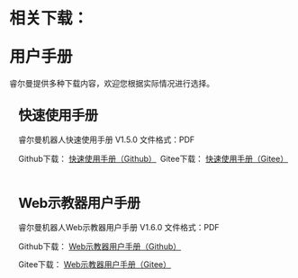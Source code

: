 # <p class="hidden">相关下载：</p>用户手册

睿尔曼提供多种下载内容，欢迎您根据实际情况进行选择。


<div class="wrap">
    <div class="d-flex">
        <div class="wrap-item1">
            <h2>快速使用手册</h2>
            <p>睿尔曼机器人快速使用手册 V1.5.0  文件格式：PDF</p>
            <div class="w-100 d-flex flex-h-satrt flex-v-center">
                <p>Github下载： <a href="https://github.com/RealManRobot/rm_docs/blob/user_public/docs/robot/userManual/" target="_blank">快速使用手册（Github）</a></p>
                <p>Gitee下载： <a href="https://gitee.com/RealManRobot/rm_docs/blob/user_public/docs/robot/userManual/" target="_blank">快速使用手册（Gitee）</a></p>
            </div>
        </div>
    </div>
</div>

<div class="wrap">
    <div class="d-flex">
        <div class="wrap-item1">
            <h2>Web示教器用户手册</h2>
            <p>睿尔曼机器人Web示教器用户手册 V1.6.0 文件格式：PDF</p>
            <div class="w-100 d-flex flex-h-satrt flex-v-center">
                <p>Github下载： <a href="https://github.com/RealManRobot/rm_docs/blob/user_public/docs/robot/userManual/" target="_blank">Web示教器用户手册（Github）</a></p>
                <p>Gitee下载： <a href="https://gitee.com/RealManRobot/rm_docs/blob/user_public/docs/robot/userManual/" target="_blank">Web示教器用户手册（Gitee）</a></p>
            </div>
        </div>
    </div>
</div>

<style>
.wrap{
    position:relative;
    width:100%;
    border-radius: 8px;
    background-color:var(--vp-c-bg-alt);
    margin:16px 0;
    padding:16px;
    font-size: var(--vp-custom-block-font-size);
}

.d-flex{
    display:flex;
    flex-wrap:wrap;
}
.flex-h-start{
    justify-content: flex-start;
}
.flex-v-center{
  align-items: center;
}
.wrap-item1{
     width:100%;
}
.wrap-item2{
    width:12%;
    display:flex;
    justify-content: end;
    align-items: center;
}
.wrap-item1 h2{
    font-size:24px !important;
    line-height:32px !important;
    letter-spacing: -0.02em !important;
    height:32px !important;
    margin:0 0 16px 0 !important;
    border-top:none !important;
    padding-top:0 !important;
}

.wrap-item1 p{
    color:var(--vp-c-text-2) !important;
    margin:6px 0 !important;
    width:auto;
    min-width:50%;  
}
.wrap-item2 p{
    width:100%;
    text-align:center;
    color:var(--vp-c-text-2) !important;
}

.wrap-item1>p{
    color:var(--vp-c-text-2) !important;
    margin:0 0 8px 0 !important;

}
</style>
